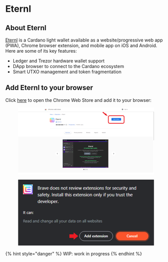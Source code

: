 # Eternl

## About Eternl

[Eternl](https://eternl.io/) is a Cardano light wallet available as a website/progressive web app (PWA), Chrome browser extension, and mobile app on iOS and Android. Here are some of its key features:

* Ledger and Trezor hardware wallet support
* DApp browser to connect to the Cardano ecosystem
* Smart UTXO management and token fragmentation

## Add Eternl to your browser

Click [here](https://chrome.google.com/webstore/detail/eternl/kmhcihpebfmpgmihbkipmjlmmioameka) to open the Chrome Web Store and add it to your browser:

<div data-full-width="false">

<figure><img src="../.gitbook/assets/web_store04.PNG" alt="" width="563"><figcaption></figcaption></figure>

 

<figure><img src="../.gitbook/assets/web_store05.PNG" alt=""><figcaption></figcaption></figure>

</div>

{% hint style="danger" %}
WIP: work in progress
{% endhint %}
